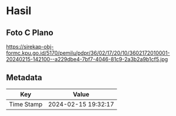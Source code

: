 # Hasil

## Foto C Plano

https://sirekap-obj-formc.kpu.go.id/5170/pemilu/pdpr/36/02/17/20/10/3602172010001-20240215-142100--a229dbe4-7bf7-4046-81c9-2a3b2a9b1cf5.jpg


## Metadata

| Key        | Value               |
| ---------- | ------------------- |
| Time Stamp | 2024-02-15 19:32:17 |



